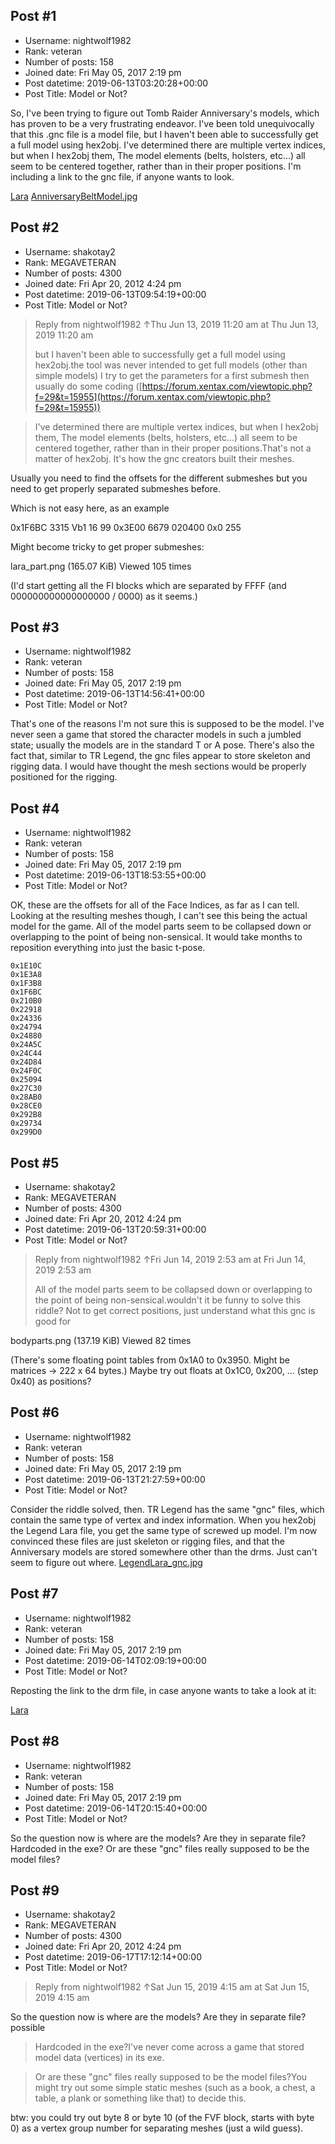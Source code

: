 ## Post #1
- Username: nightwolf1982
- Rank: veteran
- Number of posts: 158
- Joined date: Fri May 05, 2017 2:19 pm
- Post datetime: 2019-06-13T03:20:28+00:00
- Post Title: Model or Not?

So, I've been trying to figure out Tomb Raider Anniversary's models, which has proven to be a very frustrating endeavor.  I've been told unequivocally that this .gnc file is a model file, but I haven't been able to successfully get a full model using hex2obj.  I've determined there are multiple vertex indices, but when I hex2obj them, The model elements (belts, holsters, etc...) all seem to be centered together, rather than in their proper positions.  I'm including a link to the gnc file, if anyone wants to look.

[Lara](https://drive.google.com/open?id=1OZdmW8GfK4Ckkcx5WGqMOKouILMpGNax)
[AnniversaryBeltModel.jpg](https://xentaxbackup.github.io/file/16344_AnniversaryBeltModel.jpg)
## Post #2
- Username: shakotay2
- Rank: MEGAVETERAN
- Number of posts: 4300
- Joined date: Fri Apr 20, 2012 4:24 pm
- Post datetime: 2019-06-13T09:54:19+00:00
- Post Title: Model or Not?

> Reply from nightwolf1982 ↑Thu Jun 13, 2019 11:20 am at Thu Jun 13, 2019 11:20 am
>
> but I haven't been able to successfully get a full model using hex2obj.the tool was never intended to get full models (other than simple models)
I try to get the parameters for a first submesh then usually do some coding ([https://forum.xentax.com/viewtopic.php?f=29&t=15955](https://forum.xentax.com/viewtopic.php?f=29&t=15955))

> I've determined there are multiple vertex indices, but when I hex2obj them, The model elements (belts, holsters, etc...) all seem to be centered together, rather than in their proper positions.That's not a matter of hex2obj. It's how the gnc creators built their meshes.

Usually you need to find the offsets for the different submeshes but you need to get properly separated submeshes before.

Which is not easy here, as an example

0x1F6BC 3315
Vb1
16 99
0x3E00 6679
020400
0x0 255

Might become tricky to get proper submeshes:



lara_part.png (165.07 KiB) Viewed 105 times



(I'd start getting all the FI blocks which are separated by FFFF (and 000000000000000000 / 0000) as it seems.)
## Post #3
- Username: nightwolf1982
- Rank: veteran
- Number of posts: 158
- Joined date: Fri May 05, 2017 2:19 pm
- Post datetime: 2019-06-13T14:56:41+00:00
- Post Title: Model or Not?

That's one of the reasons I'm not sure this is supposed to be the model.  I've never seen a game that stored the character models in such a jumbled state; usually the models are in the standard T or A pose.  There's also the fact that, similar to TR Legend, the gnc files appear to store skeleton and rigging data.  I would have thought the mesh sections would be properly positioned for the rigging.
## Post #4
- Username: nightwolf1982
- Rank: veteran
- Number of posts: 158
- Joined date: Fri May 05, 2017 2:19 pm
- Post datetime: 2019-06-13T18:53:55+00:00
- Post Title: Model or Not?

OK, these are the offsets for all of the Face Indices, as far as I can tell.  Looking at the resulting meshes though, I can't see this being the actual model for the game.  All of the model parts seem to be collapsed down or overlapping to the point of being non-sensical.  It would take months to reposition everything into just the basic t-pose.

```
0x1E10C
0x1E3A8
0x1F3B8
0x1F6BC
0x210B0
0x22918
0x24336
0x24794
0x24880
0x24A5C
0x24C44
0x24D84
0x24F0C
0x25094
0x27C30
0x28AB0
0x28CE0
0x292B8
0x29734
0x299D0
```
## Post #5
- Username: shakotay2
- Rank: MEGAVETERAN
- Number of posts: 4300
- Joined date: Fri Apr 20, 2012 4:24 pm
- Post datetime: 2019-06-13T20:59:31+00:00
- Post Title: Model or Not?

> Reply from nightwolf1982 ↑Fri Jun 14, 2019 2:53 am at Fri Jun 14, 2019 2:53 am
>
> All of the model parts seem to be collapsed down or overlapping to the point of being non-sensical.wouldn't it be funny to solve this riddle? Not to get correct positions, just understand what this gnc is good for  



bodyparts.png (137.19 KiB) Viewed 82 times



(There's some floating point tables from  0x1A0 to 0x3950. Might be matrices -> 222 x 64 bytes.)
Maybe try out floats at 0x1C0, 0x200, ... (step 0x40) as positions?
## Post #6
- Username: nightwolf1982
- Rank: veteran
- Number of posts: 158
- Joined date: Fri May 05, 2017 2:19 pm
- Post datetime: 2019-06-13T21:27:59+00:00
- Post Title: Model or Not?

Consider the riddle solved, then.  TR Legend has the same "gnc" files, which contain the same type of vertex and index information.  When you hex2obj the Legend Lara file, you get the same type of screwed up model.  I'm now convinced these files are just skeleton or rigging files, and that the Anniversary models are stored somewhere other than the drms.  Just can't seem to figure out where.
[LegendLara_gnc.jpg](https://xentaxbackup.github.io/file/16349_LegendLara_gnc.jpg)
## Post #7
- Username: nightwolf1982
- Rank: veteran
- Number of posts: 158
- Joined date: Fri May 05, 2017 2:19 pm
- Post datetime: 2019-06-14T02:09:19+00:00
- Post Title: Model or Not?

Reposting the link to the drm file, in case anyone wants to take a look at it:

[Lara](https://drive.google.com/open?id=1L0ZoiEiRaV7J4tSqEDM3XSo7o1kXcXHE)
## Post #8
- Username: nightwolf1982
- Rank: veteran
- Number of posts: 158
- Joined date: Fri May 05, 2017 2:19 pm
- Post datetime: 2019-06-14T20:15:40+00:00
- Post Title: Model or Not?

So the question now is where are the models?  Are they in separate file?  Hardcoded in the exe?  Or are these "gnc" files really supposed to be the model files?
## Post #9
- Username: shakotay2
- Rank: MEGAVETERAN
- Number of posts: 4300
- Joined date: Fri Apr 20, 2012 4:24 pm
- Post datetime: 2019-06-17T17:12:14+00:00
- Post Title: Model or Not?

> Reply from nightwolf1982 ↑Sat Jun 15, 2019 4:15 am at Sat Jun 15, 2019 4:15 am
>
> 
So the question now is where are the models?  Are they in separate file?possible

> Hardcoded in the exe?I've never come across a game that stored model data (vertices) in its exe.

> Or are these "gnc" files really supposed to be the model files?You might try out some simple static meshes (such as a book, a chest, a table, a plank or something like that) to decide this.

btw: you could try out byte 8 or byte 10 (of the FVF block, starts with byte 0) as a vertex group number for separating meshes (just a wild guess).
